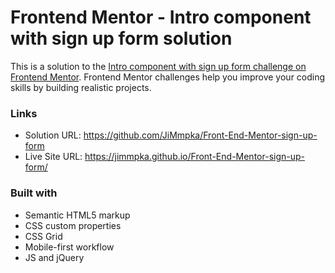 # Frontend Mentor - Intro component with sign up form solution

This is a solution to the [Intro component with sign up form challenge on Frontend Mentor](https://www.frontendmentor.io/challenges/intro-component-with-signup-form-5cf91bd49edda32581d28fd1). Frontend Mentor challenges help you improve your coding skills by building realistic projects. 

### Links

- Solution URL: https://github.com/JiMmpka/Front-End-Mentor-sign-up-form
- Live Site URL: https://jimmpka.github.io/Front-End-Mentor-sign-up-form/

### Built with

- Semantic HTML5 markup
- CSS custom properties
- CSS Grid
- Mobile-first workflow
- JS and jQuery
